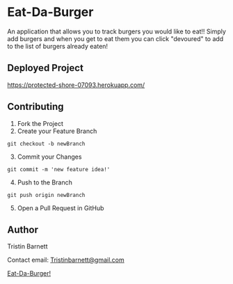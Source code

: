 # Eat-Da-Burger
An application that allows you to track burgers you would like to eat!! Simply add burgers and when you get to eat them you can click "devoured" to add to the list of burgers already eaten!

## Deployed Project
https://protected-shore-07093.herokuapp.com/

## Contributing
1. Fork the Project
2. Create your Feature Branch 
```
git checkout -b newBranch
```
3. Commit your Changes 
```
git commit -m 'new feature idea!'
```
4. Push to the Branch 
```
git push origin newBranch
```
5. Open a Pull Request in GitHub

## Author
Tristin Barnett 

Contact email: Tristinbarnett@gmail.com

[Eat-Da-Burger!](https://github.com/tristinbarnett/Eat-Da-Burger)

